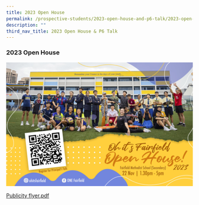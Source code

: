 ```yaml
---
title: 2023 Open House
permalink: /prospective-students/2023-open-house-and-p6-talk/2023-open-house/
description: ""
third_nav_title: 2023 Open House & P6 Talk
---
```

### 2023 Open House


![](/images/fairfield%20open%20house_2023.jpg)

[Publicity flyer.pdf](/files/Prospective%20Students/publicity%20flyer.pdf)